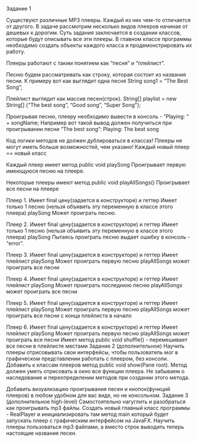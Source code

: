 Задание 1

Существуют различные MP3 плееры. Каждый из них чем-то отличается от другого. В задаче рассмотрим несколько видов плееров начиная от дешевых к дорогим. Суть задания заключается в создании классов, которые будут описывать все эти плееры. В главном классе программы необходимо создать объекты каждого класса и продемонстрировать их работу.

Плееры работают с таким понятием как “песня” и “плейлист”.

Песню будем рассматривать как строку, которая состоит из названия песни. К примеру вот как выглядит одна песня
String song1 = “The Best Song”;

Плейлист выглядит как массив песен(строк).
String[] playlist = new String[] {“The best song”, “Good song”, “Super Song”};

Проигрывая песню, плееру необходимо вывести в консоль - “Playing: “ + songName;
Например вот такой вывод должен получиться при проигрывании песни “The best song”: Playing: The best song

Код логики методов не должен дублироваться в классах!
Плееры не могут иметь больше возможностей, чем указано!
Каждый новый плеер == новый класс

Каждый плеер имеет метод public void playSong
Проигрывает первую имеющуюся песню на плеере.

Некоторые плееры имеют метод public void playAllSongs()
Проигрывает все песни на плеере

Плеер 1.
Имеет final цену(задается в конструкторе) и геттер
Имеет только 1 песню (нельзя объявить эту переменную в классе этого плеера)
playSong Может проиграть песню.

Плеер 2.
Имеет final цену(задается в конструкторе) и геттер
Имеет только 1 песню (нельзя объявить эту переменную в классе этого плеера)
playSong Пытаясь проиграть песню выдает ошибку в консоль - “error”.

Плеер 3.
Имеет final цену(задается в конструкторе) и геттер
Имеет плейлист
playSong Может проиграть первую песню
playAllSongs может проиграть все песни

Плеер 4.
Имеет final цену(задается в конструкторе) и геттер
Имеет плейлист
playSong Может проиграть последнюю песню
playAllSongs может проиграть все песни

Плеер 5.
Имеет final цену(задается в конструкторе) и геттер
Имеет плейлист
playSong Может проиграть первую песню
playAllSongs может проиграть все песни с конца плейлиста в начало

Плеер 6.
Имеет final цену(задается в конструкторе) и геттер
Имеет плейлист
playSong Может проиграть первую песню
playAllSongs может проиграть все песни
Имеет метод public void shuffle() - перемешивает все песни в плейлисте местами
Задание 2 (дополнительное)
Научить плееры отрисовывать свои интерфейсы, чтобы пользователь мог в графическом представлении работать с плеером, без консоли.
Добавить к классам плееров метод public void show(Pane root). 
Метод должен уметь отрисовать в окно все функции плеера. Не забываем о наследование и переопределении методов при создании этого метода.

Добавить визуализацию проигрывания песен и кнопок(функций плееров) в любом удобном для вас виде, но не консольном.
Задание 3 (дополнительное high-level)
Самостоятельно нагуглить и разобраться как проигрывать mp3 файлы.
Создать новый главный класс программы - RealPlayer и инициализировать там метод main который будет запускать плеер с графическим интерфейсом на JavaFX. 
Научить плееры пользоваться mp3 файлами, а вместо строк выводить теперь настоящие названия песен.
